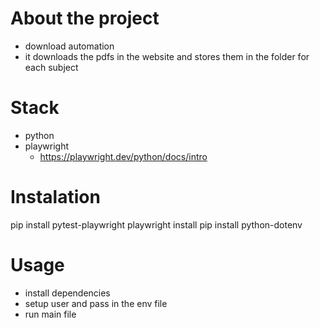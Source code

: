 # About the project 

- download automation
- it downloads the pdfs in the website and stores them in the folder for each subject 

# Stack

- python
- playwright
    - https://playwright.dev/python/docs/intro

# Instalation

pip install pytest-playwright
playwright install
pip install python-dotenv

# Usage

- install dependencies
- setup user and pass in the env file
- run main file

